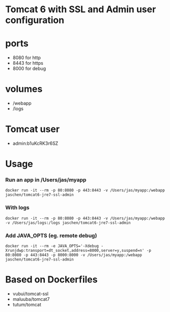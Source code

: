 Tomcat 6 with SSL and Admin user configuration
==============================================

# ports
- 8080 for http
- 8443 for https
- 8000 for debug


# volumes
- /webapp
- /logs


# Tomcat user
- admin:b1uKcRK3r6SZ


# Usage

### Run an app in /Users/jas/myapp
    docker run -it --rm -p 80:8080 -p 443:8443 -v /Users/jas/myapp:/webapp jaschen/tomcat6-jre7-ssl-admin

### With logs
    docker run -it --rm -p 80:8080 -p 443:8443 -v /Users/jas/myapp:/webapp -v /Users/jas/logs:/logs jaschen/tomcat6-jre7-ssl-admin

### Add JAVA_OPTS (eg. remote debug)
    docker run -it --rm -e JAVA_OPTS='-Xdebug -Xrunjdwp:transport=dt_socket,address=8000,server=y,suspend=n' -p 80:8080 -p 443:8443 -p 8000:8000 -v /Users/jas/myapp:/webapp jaschen/tomcat6-jre7-ssl-admin


# Based on Dockerfiles
- vubui/tomcat-ssl
- maluuba/tomcat7
- tutum/tomcat
